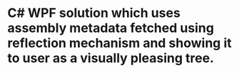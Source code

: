 # C# WPF solution which uses assembly metadata fetched using reflection mechanism and showing it to user as a visually pleasing tree.
